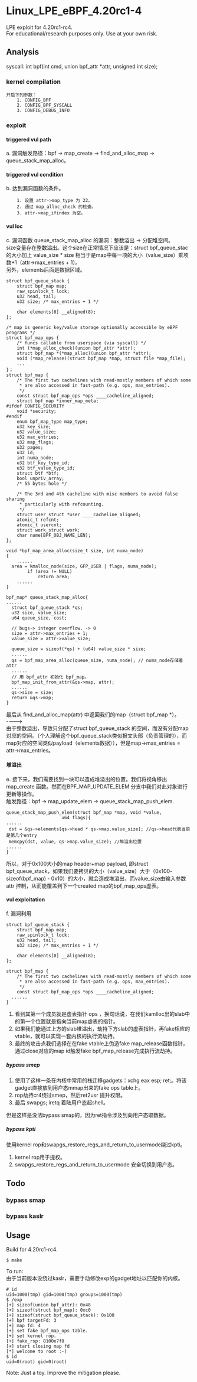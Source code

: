 # Linux_LPE_eBPF_4.20rc1-4
LPE exploit for 4.20rc1-rc4.  
For educational/research purposes only. Use at your own risk.  
## Analysis
syscall: int bpf(int cmd, union bpf_attr *attr, unsigned int size);
### kernel compilation
	开启下列参数：
		1. CONFIG_BPF
		2. CONFIG_BPF_SYSCALL
		3. CONFIG_DEBUG_INFO
### exploit
#### triggered vul path  
a. 漏洞触发路径：bpf -> map_create -> find_and_alloc_map -> queue_stack_map_alloc。  
#### triggered vul condition
b. 达到漏洞函数的条件。  
```
	1. 设置 attr->map_type 为 22。
	2. 通过 map_alloc_check 的检查。
	3. attr->map_ifindex 为空。
```
#### vul loc
c. 漏洞函数 queue_stack_map_alloc 的漏洞：整数溢出 -> 分配堆空间。  
size变量存在整数溢出。这个size在正常情况下应该是：struct bpf_queue_stac 的大小加上 value_size * size 相当于是map中每一项的大小（value_size）乘项数+1（attr->max_entries + 1）。  
另外，elements后面是数据区域。
```
struct bpf_queue_stack {
    struct bpf_map map;
    raw_spinlock_t lock;
    u32 head, tail;
    u32 size; /* max_entries + 1 */
 
    char elements[0] __aligned(8);
};

/* map is generic key/value storage optionally accessible by eBPF programs */
struct bpf_map_ops {
	/* funcs callable from userspace (via syscall) */
	int (*map_alloc_check)(union bpf_attr *attr);
	struct bpf_map *(*map_alloc)(union bpf_attr *attr);
	void (*map_release)(struct bpf_map *map, struct file *map_file);
	...
}；
struct bpf_map {
    /* The first two cachelines with read-mostly members of which some
     * are also accessed in fast-path (e.g. ops, max_entries).
     */
    const struct bpf_map_ops *ops ____cacheline_aligned;
    struct bpf_map *inner_map_meta;
#ifdef CONFIG_SECURITY
    void *security;
#endif
    enum bpf_map_type map_type;
    u32 key_size;
    u32 value_size;
    u32 max_entries;
    u32 map_flags;
    u32 pages;
    u32 id;
    int numa_node;
    u32 btf_key_type_id;
    u32 btf_value_type_id;
    struct btf *btf;
    bool unpriv_array;
    /* 55 bytes hole */
 
    /* The 3rd and 4th cacheline with misc members to avoid false sharing
     * particularly with refcounting.
     */
    struct user_struct *user ____cacheline_aligned;
    atomic_t refcnt;
    atomic_t usercnt;
    struct work_struct work;
    char name[BPF_OBJ_NAME_LEN];
};

void *bpf_map_area_alloc(size_t size, int numa_node)
{
    ......
  area = kmalloc_node(size, GFP_USER | flags, numa_node);
        if (area != NULL)
            return area;
    ......
}

bpf_map* queue_stack_map_alloc{
......
  struct bpf_queue_stack *qs;   
  u32 size, value_size;
  u64 queue_size, cost;
 
  // bugs-> integer overflow. -> 0
  size = attr->max_entries + 1;
  value_size = attr->value_size;
 
  queue_size = sizeof(*qs) + (u64) value_size * size;
  ......
  qs = bpf_map_area_alloc(queue_size, numa_node); // numa_node存储着attr
  ......
  // 用 bpf_attr 初始化 bpf_map。
  bpf_map_init_from_attr(&qs->map, attr);
  ......
  qs->size = size;
  return &qs->map;
}
```
最后从 find_and_alloc_map(attr) 中返回我们的map（struct bpf_map *）。  
---->  
由于整数溢出，导致只分配了struct bpf_queue_stack 的空间，而没有分配map对应的空间。（个人理解这个bpf_queue_stack类似报文头部（负责管理的），而map对应的空间类似payload（elements数据）），但是map->max_entries = attr->max_entries。  
#### 堆溢出
e. 接下来，我们需要找到一块可以造成堆溢出的位置。我们将视角移出 map_create 函数。然而在BPF_MAP_UPDATE_ELEM 分支中我们对此对象进行更新等操作。  	
触发路径：bpf -> map_update_elem -> queue_stack_map_push_elem.  
```
queue_stack_map_push_elem(struct bpf_map *map, void *value,
                     u64 flags){
......
 dst = &qs->elements[qs->head * qs->map.value_size]; //qs->head代表当前是第几个entry
 memcpy(dst, value, qs->map.value_size); //堆溢出位置     
......
}
```
所以，对于0x100大小的map header+map payload, 即struct bpf_queue_stack，如果我们要拷贝的大小（value_size）大于（0x100- sizeof(bpf_map) - 0x10）的大小，就会造成堆溢出，而value_size由输入参数 attr 控制，从而能覆盖到下一个created map的bpf_map_ops虚表。  
#### vul exploitation
f. 漏洞利用
```
struct bpf_queue_stack {
    struct bpf_map map;
    raw_spinlock_t lock;
    u32 head, tail;
    u32 size; /* max_entries + 1 */
 
    char elements[0] __aligned(8);
};

struct bpf_map {
    /* The first two cachelines with read-mostly members of which some
     * are also accessed in fast-path (e.g. ops, max_entries).
     */
    const struct bpf_map_ops *ops ____cacheline_aligned;
  ......
}
```
1. 看到其第一个成员就是虚表指针 ops ，换句话说，在我们kamlloc出的slab中的第一个位置就是指向当前map虚表的指针。
2. 如果我们能通过上方的slab堆溢出，劫持下方slab的虚表指针，再fake相应的vtable，就可以实现一套内核的执行流劫持。
3. 最终的攻击点我们选择在在fake vtable上伪造fake map_release函数指针，通过close对应的map id触发fake bpf_map_release完成执行流劫持。

##### bypass smep
1. 使用了这样一条在内核中常用的栈迁移gadgets：xchg eax esp; ret;。将该gadget直接放到用户态mmap出来的fake ops table上。
2. rop劫持cr4绕过smep，然后ret2usr 提升权限。
3. 最后 swapgs; iretq 着陆用户态起shell。

但是这样是没法bypass smap的，因为ret指令涉及到向用户态取数据。

##### bypass kpti
使用kernel rop和swapgs_restore_regs_and_return_to_usermode绕过kpti。  
1. kernel rop用于提权。  
2. swapgs_restore_regs_and_return_to_usermode 安全切换到用户态。  

## Todo
### bypass smap
### bypass kaslr

## Usage
Build for 4.20rc1-rc4.  
```
$ make
```
To run:  
由于当前版本没绕过kaslr，需要手动修改exp的gadget地址以匹配你的内核。
```
# id
uid=1000(tmp) gid=1000(tmp) groups=1000(tmp)
$ /exp                                                                                          
[+] sizeof(union bpf_attr): 0x48
[+] sizeof(struct bpf_map): 0xc0          
[+] sizeof(struct bpf_queue_stack): 0x100
[+] bpf targetFd: 3
[+] map fd: 4
[+] set fake bpf_map_ops table.
[+] set kernel rop.
[+] fake_rsp: 8100e7f8
[+] start closing map fd
[*] welcome to root :-)
$ id
uid=0(root) gid=0(root)
```
Note: Just a toy. Improve the mitigation please. 
